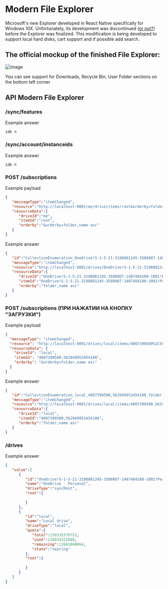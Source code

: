 # Modern File Explorer
Microsoft's new Explorer developed in React Native specifically for Windows 10X. Unfortunately, its development was discontinued ([or not?](https://www.windowscentral.com/software-apps/windows-11/exclusive-microsoft-readies-groundbreaking-ai-focused-windows-release-as-new-leadership-takes-the-helm)) before the Explorer was finalized. 
This modification is being developed to support local hard disks, cart support and if possible add search.
## The official mockup of the finished File Explorer:
![image](https://github.com/efsfssf/Modern-File-Explorer-For-Windows-Core-OS/assets/29039987/99e25adb-0d36-46ea-8419-8a195c814adb)

You can see support for Downloads, Recycle Bin, User Folder sections on the bottom left corner

## API Modern File Explorer
### /sync/features
Example answer
```
idk ☹️
```

### /sync/account/instanceids
Example answer
```
idk ☹️
```

### POST /subscriptions
Example payload
```JSON
{
   "messageType":"itemChanged",
   "resource":"http://localhost:9001/me/drive/items/root&orderby=folder,name asc",
   "resourceData":{
      "driveId":"me",
      "itemId":"root",
      "orderby":"&orderby=folder,name asc"
   }
}
```
Example answer
```JSON
{
   "id":"CollectionEnumeration_OneDrive!S-1-5-21-3198801245-3580807-1487484180-1001!Personal|B0CE1D74A0C7A4D8!103_OneDrive!S-1-5-21-3198801245-3580807-1487484180-1001!Personal|B0CE1D74A0C7A4D8!103_folder,name asc",
   "messageType":"itemChanged",
   "resource":"http://localhost:9001/drives/OneDrive!S-1-5-21-3198801245-3580807-1487484180-1001!Personal|B0CE1D74A0C7A4D8!103/items/OneDrive!S-1-5-21-3198801245-3580807-1487484180-1001!Personal|B0CE1D74A0C7A4D8!103",
   "resourceData":{
      "driveId":"OneDrive!S-1-5-21-3198801245-3580807-1487484180-1001!Personal|B0CE1D74A0C7A4D8!103",
      "itemId":"OneDrive!S-1-5-21-3198801245-3580807-1487484180-1001!Personal|B0CE1D74A0C7A4D8!103",
      "orderby":"folder,name asc"
   }
}
```

### POST /subscriptions (ПРИ НАЖАТИИ НА КНОПКУ "ЗАГРУЗКИ")
Example payload
```JSON
{
  "messageType": "itemChanged",
  "resource": "http://localhost:9001/drives/local/items/4007390500%2C562949953454108&orderby=folder,name asc",
  "resourceData": {
    "driveId": "local",
    "itemId": "4007390500,562949953454108",
    "orderby": "&orderby=folder,name asc"
  }
}
```
Example answer
```JSON
{
   "id":"CollectionEnumeration_local_4007390500,562949953454108_folder,name asc",
   "messageType":"itemChanged",
   "resource":"http://localhost:9001/drives/local/items/4007390500,562949953454108",
   "resourceData":{
      "driveId":"local",
      "itemId":"4007390500,562949953454108",
      "orderby":"folder,name asc"
   }
}
```

### /drives 
Example answer
```JSON
{
   "value":[
      {
         "id":"OneDrive!S-1-5-21-3198801245-3580807-1487484180-1001!Personal|B0CE1D74A0C7A4D8!103",
         "name":"OneDrive - Personal",
         "driveType":"syncRoot",
         "root":{
            
         }
      },
      {
         "id":"local",
         "name":"Local drive",
         "driveType":"local",
         "quota":{
            "total":239335370752,
            "used":226654322688,
            "remaining":12681048064,
            "state":"nearing"
         },
         "root":{
            
         }
      }
   ]
}
```
